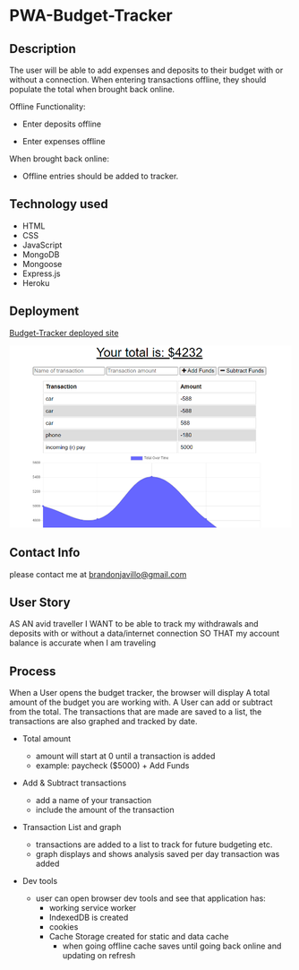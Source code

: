 # PWA-Budget-Tracker

## Description

The user will be able to add expenses and deposits to their budget with or without a connection. When entering transactions offline, they should populate the total when brought back online.

Offline Functionality:

  * Enter deposits offline

  * Enter expenses offline

When brought back online:

  * Offline entries should be added to tracker.

## Technology used

- HTML
- CSS
- JavaScript
- MongoDB
- Mongoose
- Express.js
- Heroku

## Deployment

[Budget-Tracker deployed site](https://bjavillo-pwa-budget-tracker.herokuapp.com/)

<img src="./public/img/PWA tracker snip.PNG" alt="pwa-budget-tracker" />

## Contact Info

please contact me at [brandonjavillo@gmail.com](mail.google.com)

## User Story

AS AN avid traveller
I WANT to be able to track my withdrawals and deposits with or without a data/internet connection
SO THAT my account balance is accurate when I am traveling

## Process

When a User opens the budget tracker, the browser will display A total amount of the budget you are working with.  A User can add or subtract from the total.  The transactions that are made are saved to a list, the transactions are also graphed and tracked by date.

- Total amount
    - amount will start at 0 until a transaction is added
    - example:  paycheck ($5000) + Add Funds

- Add & Subtract transactions
    - add a name of your transaction
    - include the amount of the transaction

- Transaction List and graph
    - transactions are added to a list to track for future budgeting etc.
    - graph displays and shows analysis saved per day transaction was added

- Dev tools
    - user can open browser dev tools and see that application has:
      - working service worker
      - IndexedDB is created
      - cookies
      - Cache Storage created for static and data cache
          - when going offline cache saves until going back online and updating on refresh